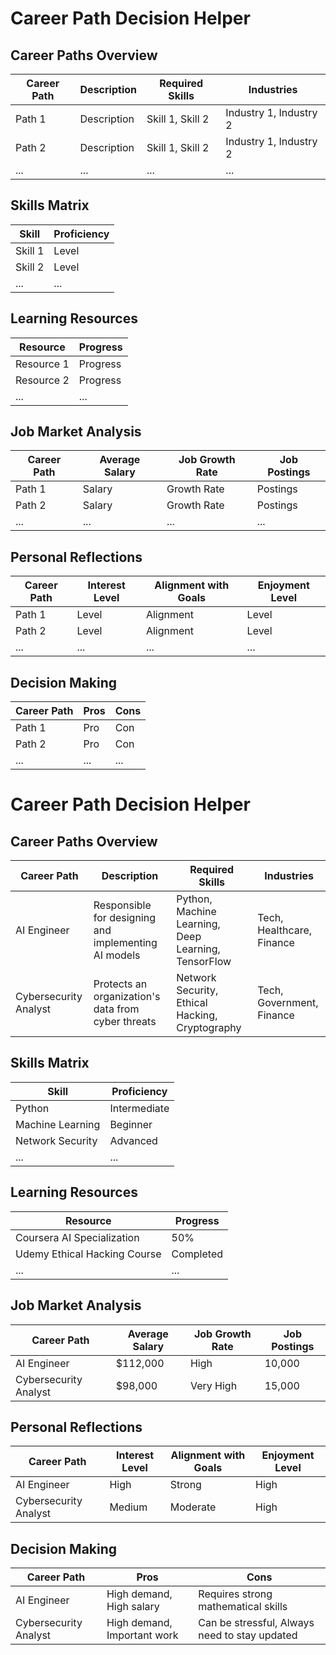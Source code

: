 # Career Path Decision Helper

## Career Paths Overview
| Career Path | Description | Required Skills | Industries|
|-------------|-------------|-----------------|------------|
| Path 1      | Description | Skill 1, Skill 2| Industry 1, Industry 2 |
| Path 2      | Description | Skill 1, Skill 2| Industry 1, Industry 2 |
| ...         | ...         | ...             | ...        |

## Skills Matrix

| Skill       | Proficiency |
|-------------|-------------|
| Skill 1     | Level       |
| Skill 2     | Level       |
| ...         | ...         |

## Learning Resources

| Resource    | Progress |
|-------------|----------|
| Resource 1  | Progress |
| Resource 2  | Progress |
| ...         | ...      |

## Job Market Analysis

| Career Path | Average Salary | Job Growth Rate | Job Postings |
|-------------|----------------|-----------------|--------------|
| Path 1      | Salary         | Growth Rate     | Postings     |
| Path 2      | Salary         | Growth Rate     | Postings     |
| ...         | ...            | ...             | ...          |

## Personal Reflections

| Career Path | Interest Level | Alignment with Goals | Enjoyment Level |
|-------------|----------------|----------------------|-----------------|
| Path 1      | Level          | Alignment            | Level           |
| Path 2      | Level          | Alignment            | Level           |
| ...         | ...            | ...                  | ...             |

## Decision Making

| Career Path | Pros | Cons |
|-------------|------|------|
| Path 1      | Pro  | Con  |
| Path 2      | Pro  | Con  |
| ...         | ...  | ...  |



# Career Path Decision Helper

## Career Paths Overview

| Career Path | Description | Required Skills | Industries |
|-------------|-------------|-----------------|------------|
| AI Engineer | Responsible for designing and implementing AI models | Python, Machine Learning, Deep Learning, TensorFlow | Tech, Healthcare, Finance |
| Cybersecurity Analyst | Protects an organization's data from cyber threats | Network Security, Ethical Hacking, Cryptography | Tech, Government, Finance |

## Skills Matrix

| Skill | Proficiency |
|-------|-------------|
| Python | Intermediate |
| Machine Learning | Beginner |
| Network Security | Advanced |
| ... | ... |

## Learning Resources

| Resource | Progress |
|----------|----------|
| Coursera AI Specialization | 50% |
| Udemy Ethical Hacking Course | Completed |
| ... | ... |

## Job Market Analysis

| Career Path | Average Salary | Job Growth Rate | Job Postings |
|-------------|----------------|-----------------|--------------|
| AI Engineer | $112,000 | High | 10,000 |
| Cybersecurity Analyst | $98,000 | Very High | 15,000 |

## Personal Reflections

| Career Path | Interest Level | Alignment with Goals | Enjoyment Level |
|-------------|----------------|----------------------|-----------------|
| AI Engineer | High | Strong | High |
| Cybersecurity Analyst | Medium | Moderate | High |

## Decision Making

| Career Path | Pros | Cons |
|-------------|------|------|
| AI Engineer | High demand, High salary | Requires strong mathematical skills |
| Cybersecurity Analyst | High demand, Important work | Can be stressful, Always need to stay updated |

